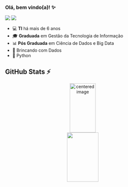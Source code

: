 ### Olá, bem vindo(a)! ✨

[<img src="https://img.shields.io/badge/LinkedIn-0A66C2?style=flat-square&logo=linkedin&logoColor=white" />](https://www.linkedin.com/in/suelentonello/)
[<img src="https://img.shields.io/badge/suelentonello96@gmail.com-EA4335?style=flat-square&logo=Gmail&logoColor=white" />](mailto:suelentonello96@gmail.com)

- 💻 **TI** há mais de 6 anos
- 🎓 **Graduada** em Gestão da Tecnologia de Informação
- 📊 **Pós Graduada** em Ciência de Dados e Big Data
- 🎲 Brincando com Dados
- 🐍 Python


## GitHub Stats ⚡
<div>
  <a href="https://github.com/suelentonello">
  <center>
    <img height="160em" width="41%" src="https://github-readme-stats.vercel.app/api?username=suelentonello&show_icons=true&theme=radical&include_all_commits=true&count_private=true" alt="centered image">
  </center>
  <center>  
    <img height="160em" width="45%" src="https://github-readme-stats.vercel.app/api/top-langs/?username=suelentonello&layout=compact&langs_count=7&theme=radical"/> 
  </center>
</div>
